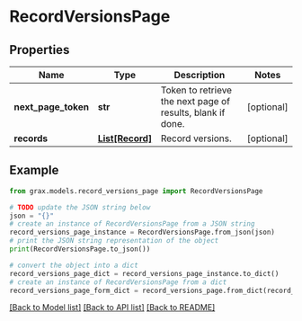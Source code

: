 # RecordVersionsPage


## Properties

Name | Type | Description | Notes
------------ | ------------- | ------------- | -------------
**next_page_token** | **str** | Token to retrieve the next page of results, blank if done. | [optional] 
**records** | [**List[Record]**](Record.md) | Record versions. | [optional] 

## Example

```python
from grax.models.record_versions_page import RecordVersionsPage

# TODO update the JSON string below
json = "{}"
# create an instance of RecordVersionsPage from a JSON string
record_versions_page_instance = RecordVersionsPage.from_json(json)
# print the JSON string representation of the object
print(RecordVersionsPage.to_json())

# convert the object into a dict
record_versions_page_dict = record_versions_page_instance.to_dict()
# create an instance of RecordVersionsPage from a dict
record_versions_page_form_dict = record_versions_page.from_dict(record_versions_page_dict)
```
[[Back to Model list]](../README.md#documentation-for-models) [[Back to API list]](../README.md#documentation-for-api-endpoints) [[Back to README]](../README.md)


